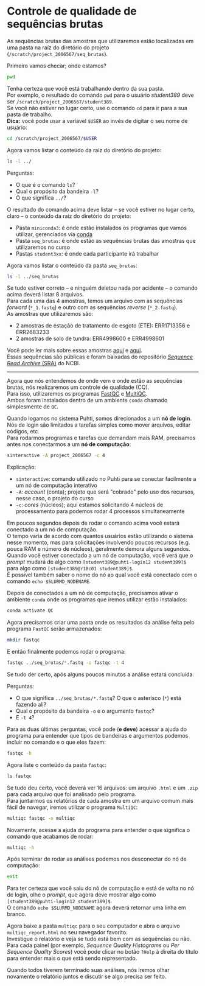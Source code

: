# Controle de qualidade de sequências brutas

As sequências brutas das amostras que utilizaremos estão localizadas em uma pasta na raíz do diretório do projeto (`/scratch/project_2006567/seq_brutas`).  

Primeiro vamos checar; onde estamos?  

```bash
pwd
```

Tenha certeza que você está trabalhando dentro da sua pasta.  
Por exemplo, o resultado do comando `pwd` para o usuário *student389* deve ser `/scratch/project_2006567/student389`.  
Se você não estiver no lugar certo, use o comando `cd` para ir para a sua pasta de trabalho.  
**Dica:** você pode usar a varíavel `$USER` ao invés de digitar o seu nome de usuário:  

```bash
cd /scratch/project_2006567/$USER
```

Agora vamos listar o conteúdo da raiz do diretório do projeto:  

```bash
ls -l ../
```

Perguntas:  
* O que é o comando `ls`?  
* Qual o propósito da bandeira `-l`?  
* O que significa `../`?  

O resultado do comando acima deve listar – se você estiver no lugar certo, claro – o conteúdo da raíz do diretório do projeto:  
* Pasta `miniconda3`: é onde estão instalados os programas que vamos utilizar, gerenciados via [conda](https://conda.io)  
* Pasta `seq_brutas`: é onde estão as sequências brutas das amostras que utilizaremos no curso  
* Pastas `student3xx`: é onde cada participante irá trabalhar  

Agora vamos listar o conteúdo da pasta `seq_brutas`:  

```bash
ls -l ../seq_brutas
```

Se tudo estiver correto – e ninguém deletou nada por acidente – o comando acima deverá listar 8 arquivos.  
Para cada uma das 4 amostras, temos um arquivo com as sequências *forward* (`*_1.fastq`) e outro com as sequências *reverse* (`*_2.fastq`).  
As amostras que utilizaremos são:  

* 2 amostras de estação de tratamento de esgoto (ETE): ERR1713356 e ERR2683233  
* 2 amostras de solo de tundra: ERR4998600 e ERR4998601  

Você pode ler mais sobre essas amostras [aqui](https://www.nature.com/articles/s41467-019-08853-3) e [aqui](https://environmentalmicrobiome.biomedcentral.com/articles/10.1186/s40793-022-00424-2).  
Essas sequências são públicas e foram baixadas do repositório [*Sequence Read Archive* (SRA)](https://www.ncbi.nlm.nih.gov/sra) do NCBI.  

---

Agora que nós entendemos de onde vem e onde estão as sequências brutas, nós realizaremos um controle de qualidade (CQ).  
Para isso, utilizaremos os programas [FastQC](https://www.bioinformatics.babraham.ac.uk/projects/fastqc) e [MultiQC](https://multiqc.info).  
Ambos foram instalados dentro de um ambiente `conda` chamado simplesmente de `QC`.  

Quando logamos no sistema Puhti, somos direcionados a um **nó de login**.  
Nós de login são limitados a tarefas simples como mover arquivos, editar códigos, etc.  
Para rodarmos programas e tarefas que demandam mais RAM, precisamos antes nos conectarmos a um **nó de computação**:  

```bash
sinteractive -A project_2006567 -c 4
```

Explicação:  
* `sinteractive`: comando utilizado no Puhti para se conectar facilmente a um nó de computação interativo  
* `-A`: *account* (conta); projeto que será "cobrado" pelo uso dos recursos, nesse caso, o projeto do curso  
* `-c`: *cores* (núcleos); aqui estamos solicitando 4 núcleos de processamento para podemos rodar 4 processos simultaneamente  

Em poucos segundos depois de rodar o comando acima você estará conectado a um nó de computação.  
O tempo varia de acordo com quantos usuários estão utilizando o sistema nesse momento, mas para solicitações involvendo poucos recursos (e.g. pouca RAM e número de núcleos), geralmente demora alguns segundos.  
Quando você estiver conectado a um nó de computação, você verá que o *prompt* mudará de algo como `[student389@puhti-login12 student389]$` para algo como `[student389@r18c01 student389]$`.  
É possível também saber o nome do nó ao qual você está conectado com o comando `echo $SLURMD_NODENAME`.  

Depois de conectados a um nó de computação, precisamos ativar o ambiente `conda` onde os programas que iremos utilizar estão instalados:  

```bash
conda activate QC
```

Agora precisamos criar uma pasta onde os resultados da análise feita pelo programa `FastQC` serão armazenados:  

```bash
mkdir fastqc
```

E então finalmente podemos rodar o programa:  

```bash
fastqc ../seq_brutas/*.fastq -o fastqc -t 4
```

Se tudo der certo, após alguns poucos minutos a análise estará concluída.  

Perguntas:  
* O que significa `../seq_brutas/*.fastq`? O que o asterisco (`*`) está fazendo ali?  
* Qual o propósito da bandeira `-o` e o argumento `fastqc`?  
* E `-t 4`?  

Para as duas últimas perguntas, você pode (**e deve**) acessar a ajuda do programa para entender que tipos de bandeiras e argumentos podemos incluir no comando e o que eles fazem:  

```bash
fastqc -h
```

Agora liste o conteúdo da pasta `fastqc`:  

```bash
ls fastqc
```

Se tudo deu certo, você deverá ver 16 arquivos: um arquivo `.html` e um `.zip` para cada arquivo que foi analisado pelo programa.  
Para juntarmos os relatórios de cada amostra em um arquivo comum mais fácil de navegar, iremos utilizar o programa `MultiQC`:  

```bash
multiqc fastqc -o multiqc
```

Novamente, acesse a ajuda do programa para entender o que significa o comando que acabamos de rodar:  

```bash
multiqc -h
```

Após terminar de rodar as análises podemos nos desconectar do nó de computação:

```bash
exit
```

Para ter certeza que você saiu do nó de computação e está de volta no nó de login, olhe o *prompt*, que agora deve mostrar algo como `[student389@puhti-login12 student389]$`.  
O comando `echo $SLURMD_NODENAME` agora deverá retornar uma linha em branco.  

Agora baixe a pasta `multiqc` para o seu computador e abra o arquivo `multiqc_report.html` no seu navegador favorito.  
Investigue o relatório e veja se tudo está bem com as sequências ou não.  
Para cada painel (por exemplo, *Sequence Quality Histograms* ou *Per Sequence Quality Scores*) você pode clicar no botão `?Help` à direita do título para entender mais o que está sendo representado.  

Quando todos tiverem terminado suas análises, nós iremos olhar novamente o relatório juntos e discutir se algo precisa ser feito.  
